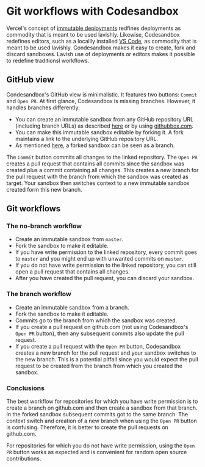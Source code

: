 # Git workflows with Codesandbox

Vercel's concept of
[immutable deployments](https://vercel.com/docs/v2/platform/deployments)
redfines deployments as commodity that is meant to be used lavishly. Likewise,
Codesandbox redefines editors, such as a locallly installed
[VS Code](https://code.visualstudio.com/), as commodity that is meant to be used
lavishly. Condesandbox makes it easy to create, fork and discard sandboxes.
Lavish use of deployments or editors makes it possible to redefine traditionsl
workflows.

## GitHub view

Condesandbox's GitHub view is minimalistic. It features two buttons: `Commit`
and `Open PR`. At first glance, Codesandbox is missing branches. However, it
handles branches differently:

- You can create an immutable sandbox from any GitHub repository URL (including
  branch URLs) as described
  [here](https://codesandbox.io/docs/importing#import-from-github) or by using
  [githubbox.com](https://github.com/dferber90/githubbox).
- You can make this immutable sandbox editable by forking it. A fork maintains a
  link to the underlying GitHub repository URL.
- As mentioned
  [here](https://codesandbox.io/docs/git#committing-and-opening-prs), a forked
  sandbox can be seen as a branch.

The `Commit` button commits all changes to the linked repository. The `Open PR`
creates a pull request that contains all commits since the sandbox was created
plus a commit containing all changes. This creates a new branch for the pull
request with the branch from which the sandbox was created as target. Your
sandbox then switches context to a new immutable sandbox created form this new
branch.

## Git workflows

### The no-branch workflow

- Create an immutable sandbox from `master`.
- Fork the sandbox to make it editable.
- If you have write permission to the linked repository, every commit goes to
  `master` and you might end up with unwanted commits on `master`.
- If you do not have write permission to the linked repository, you can still
  open a pull request that contains all changes.
- After you have created the pull request, you can discard your sandbox.

### The branch workflow

- Create an immutable sandbox from a branch.
- Fork the sandbox to make it editable.
- Commits go to the branch from which the sandbox was created.
- If you create a pull request on github.com (not using Codesandbox's `Open PR`
  button), then any subsequent commits also update the pull request.
- If you create a pull request with the `Open PR` button, Codesandbox creates a
  new branch for the pull request and your sandbox switches to the new branch.
  This is a potential pitfall since you would expect the pull request to be
  created from the branch from which you created the sandbox.

### Conclusions

The best workflow for repositories for which you have write permission is to
create a branch on github.com and then create a sandbox from that branch. In the
forked sandbox subsequent commits got to the same branch. The context switch and
creation of a new branch when using the `Open PR` button is confusing.
Therefore, it is better to create the pull requests on github.com.

For repositories for which you do not have write permission, using the `Open PR`
button works as expected and is convenient for random open source contributions.
